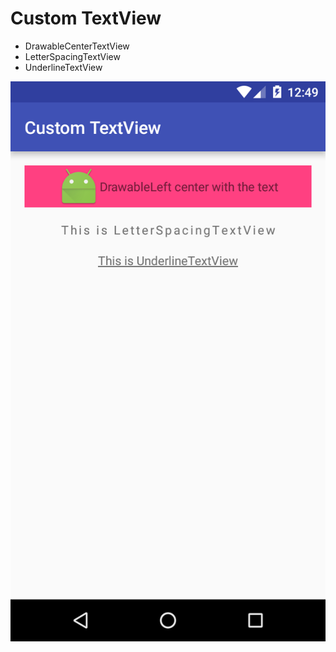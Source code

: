 # Custom TextView
- DrawableCenterTextView
- LetterSpacingTextView
- UnderlineTextView

![Custom TextView](https://github.com/luongvo/AndroidCustomUI/blob/master/CustomTextView/screenshots/device-2016-05-19-115011.png)
